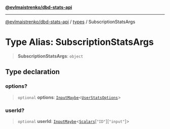 [**@evlmaistrenko/dbd-stats-api**](../../../README.md)

---

[@evlmaistrenko/dbd-stats-api](../../../README.md) / [types](../README.md) / SubscriptionStatsArgs

# Type Alias: SubscriptionStatsArgs

> **SubscriptionStatsArgs**: `object`

## Type declaration

### options?

> `optional` **options**: [`InputMaybe`](InputMaybe.md)\<[`UserStatsOptions`](UserStatsOptions.md)\>

### userId?

> `optional` **userId**: [`InputMaybe`](InputMaybe.md)\<[`Scalars`](Scalars.md)\[`"ID"`\]\[`"input"`\]\>
